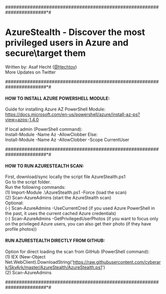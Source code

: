 *#*#*#*#*#*#*#*#*#*#*#*#*#*#*#*#*#*#*#*#*#*#*#*#*#*#*#*#*#*#*#*#*#*#*#*#*#*#*#*#*#*#*#*#*#*#*#*#*#*#*#*#*#*#*#*#*#*#*#*#*#*#*#*#*#*#*#*#*##*#*#
  
# AzureStealth - Discover the most privileged users in Azure and secure\target them  
  
Written by: Asaf Hecht ([@Hechtov](https://twitter.com/Hechtov))   
More Updates on Twitter   
  
*#*#*#*#*#*#*#*#*#*#*#*#*#*#*#*#*#*#*#*#*#*#*#*#*#*#*#*#*#*#*#*#*#*#*#*#*#*#*#*#*#*#*#*#*#*#*#*#*#*#*#*#*#*#*#*#*#*#*#*#*#*#*#*#*#*#*#*#*##*#*#
  
#### HOW TO INSTALL AZURE POWERSHELL MODULE:

Guide for installing Azure AZ PowerShell Module:  
https://docs.microsoft.com/en-us/powershell/azure/install-az-ps?view=azps-1.4.0
  
If local admin (PowerShell command):  
    Install-Module -Name Az -AllowClobber
Else:  
    Install-Module -Name Az -AllowClobber -Scope CurrentUser  
  
*#*#*#*#*#*#*#*#*#*#*#*#*#*#*#*#*#*#*#*#*#*#*#*#*#*#*#*#*#*#*#*#*#*#*#*#*#*#*#*#*#*#*#*#*#*#*#*#*#*#*#*#*#*#*#*#*#*#*#*#*#*#*#*#*#*#*#*#*##*#*#

#### HOW TO RUN AZURESTEALTH SCAN:
  
First, download/sync locally the script file AzureStealth.ps1  
Go to the script folder.  
Run the following commands:  
    (1) Import-Module .\AzureStealth.ps1 -Force     (load the scan)  
    (2) Scan-AzureAdmins                            (start the AzureStealth scan)  
Optional:  
    (-) Scan-AzureAdmins -UseCurrentCred            (if you used Azure PowerShell in the past, it uses the current cached Azure credentials)  
    (-) Scan-AzureAdmins -GetPrivilegedUserPhotos   (if you want to focus only on the privileged Azure users, you can also get their photo (if they have profile photos))  


#### RUN AZURESTEALTH DIRECTLY FROM GITHUB:
Option for direct loading the scan from GitHub (PowerShell command):  
    (1) IEX (New-Object Net.WebClient).DownloadString('https://raw.githubusercontent.com/cyberark/SkyArk/master/AzureStealth/AzureStealth.ps1')  
    (2) Scan-AzureAdmins  

*#*#*#*#*#*#*#*#*#*#*#*#*#*#*#*#*#*#*#*#*#*#*#*#*#*#*#*#*#*#*#*#*#*#*#*#*#*#*#*#*#*#*#*#*#*#*#*#*#*#*#*#*#*#*#*#*#*#*#*#*#*#*#*#*#*#*#*#*##*#*#
